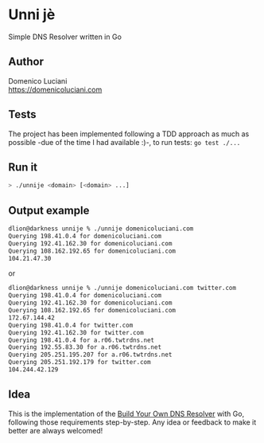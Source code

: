 # Unni jè

Simple DNS Resolver written in Go

## Author
Domenico Luciani    
https://domenicoluciani.com

## Tests

The project has been implemented following a TDD approach as much as possible -due of the time I had available :)-, to run tests: `go test ./...`

## Run it
```sh
> ./unnije <domain> [<domain> ...]
```

## Output example
```sh
dlion@darkness unnije % ./unnije domenicoluciani.com
Querying 198.41.0.4 for domenicoluciani.com
Querying 192.41.162.30 for domenicoluciani.com
Querying 108.162.192.65 for domenicoluciani.com
104.21.47.30
```
or

```sh
dlion@darkness unnije % ./unnije domenicoluciani.com twitter.com
Querying 198.41.0.4 for domenicoluciani.com
Querying 192.41.162.30 for domenicoluciani.com
Querying 108.162.192.65 for domenicoluciani.com
172.67.144.42
Querying 198.41.0.4 for twitter.com
Querying 192.41.162.30 for twitter.com
Querying 198.41.0.4 for a.r06.twtrdns.net
Querying 192.55.83.30 for a.r06.twtrdns.net
Querying 205.251.195.207 for a.r06.twtrdns.net
Querying 205.251.192.179 for twitter.com
104.244.42.129
```


## Idea
This is the implementation of the [Build Your Own DNS Resolver](https://codingchallenges.fyi/challenges/challenge-dns-resolver/) with Go, following those requirements step-by-step.
Any idea or feedback to make it better are always welcomed!